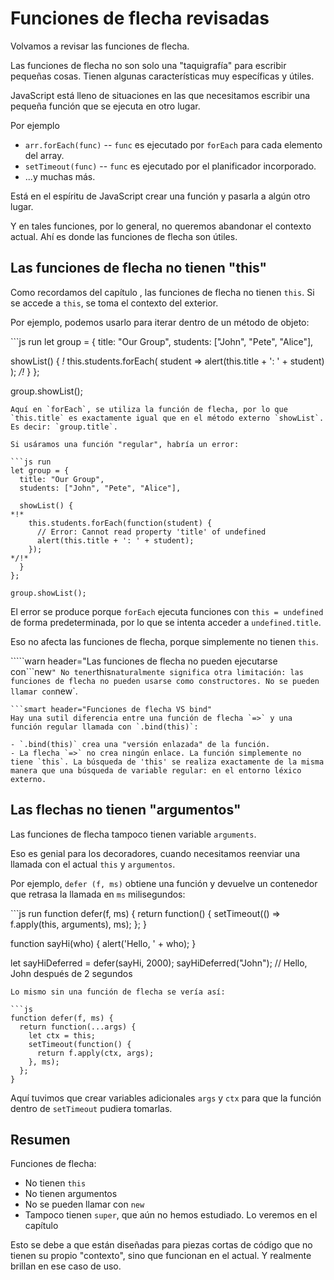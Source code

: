 # Funciones de flecha revisadas

Volvamos a revisar las funciones de flecha.

Las funciones de flecha no son solo una "taquigrafía" para escribir pequeñas cosas. Tienen algunas características muy específicas y útiles.

JavaScript está lleno de situaciones en las que necesitamos escribir una pequeña función que se ejecuta en otro lugar.

Por ejemplo

* `arr.forEach(func)` -- `func` es ejecutado por `forEach` para cada elemento del array.
* `setTimeout(func)` -- `func` es ejecutado por el planificador incorporado.
* ...y muchas más.

Está en el espíritu de JavaScript crear una función y pasarla a algún otro lugar.

Y en tales funciones, por lo general, no queremos abandonar el contexto actual. Ahí es donde las funciones de flecha son útiles.

## Las funciones de flecha no tienen "this"

Como recordamos del capítulo , las funciones de flecha no tienen `this`. Si se accede a `this`, se toma el contexto del exterior.

Por ejemplo, podemos usarlo para iterar dentro de un método de objeto:

\`\`\`js run let group = { title: "Our Group", students: \["John", "Pete", "Alice"\],

showList\(\) { _!_ this.students.forEach\( student =&gt; alert\(this.title + ': ' + student\) \); _/!_ } };

group.showList\(\);

```text
Aquí en `forEach`, se utiliza la función de flecha, por lo que `this.title` es exactamente igual que en el método externo `showList`. Es decir: `group.title`.

Si usáramos una función "regular", habría un error:

```js run
let group = {
  title: "Our Group",
  students: ["John", "Pete", "Alice"],

  showList() {
*!*
    this.students.forEach(function(student) {
      // Error: Cannot read property 'title' of undefined
      alert(this.title + ': ' + student);
    });
*/!*
  }
};

group.showList();
```

El error se produce porque `forEach` ejecuta funciones con `this = undefined` de forma predeterminada, por lo que se intenta acceder a `undefined.title`.

Eso no afecta las funciones de flecha, porque simplemente no tienen `this`.

`````warn header="Las funciones de flecha no pueden ejecutarse con```new`" No tener`this`naturalmente significa otra limitación: las funciones de flecha no pueden usarse como constructores. No se pueden llamar con`new\`.

```text
```smart header="Funciones de flecha VS bind"
Hay una sutil diferencia entre una función de flecha `=>` y una función regular llamada con `.bind(this)`:

- `.bind(this)` crea una "versión enlazada" de la función.
- La flecha `=>` no crea ningún enlace. La función simplemente no tiene `this`. La búsqueda de 'this' se realiza exactamente de la misma manera que una búsqueda de variable regular: en el entorno léxico externo.
```

## Las flechas no tienen "argumentos"

Las funciones de flecha tampoco tienen variable `arguments`.

Eso es genial para los decoradores, cuando necesitamos reenviar una llamada con el actual `this` y `argumentos`.

Por ejemplo, `defer (f, ms)` obtiene una función y devuelve un contenedor que retrasa la llamada en `ms` milisegundos:

\`\`\`js run function defer\(f, ms\) { return function\(\) { setTimeout\(\(\) =&gt; f.apply\(this, arguments\), ms\); }; }

function sayHi\(who\) { alert\('Hello, ' + who\); }

let sayHiDeferred = defer\(sayHi, 2000\); sayHiDeferred\("John"\); // Hello, John después de 2 segundos

```text
Lo mismo sin una función de flecha se vería así:

```js
function defer(f, ms) {
  return function(...args) {
    let ctx = this;
    setTimeout(function() {
      return f.apply(ctx, args);
    }, ms);
  };
}
```

Aquí tuvimos que crear variables adicionales `args` y `ctx` para que la función dentro de `setTimeout` pudiera tomarlas.

## Resumen

Funciones de flecha:

* No tienen `this`
* No tienen argumentos
* No se pueden llamar con `new`
* Tampoco tienen `super`, que aún no hemos estudiado. Lo veremos en el capítulo 

Esto se debe a que están diseñadas para piezas cortas de código que no tienen su propio "contexto", sino que funcionan en el actual. Y realmente brillan en ese caso de uso.

